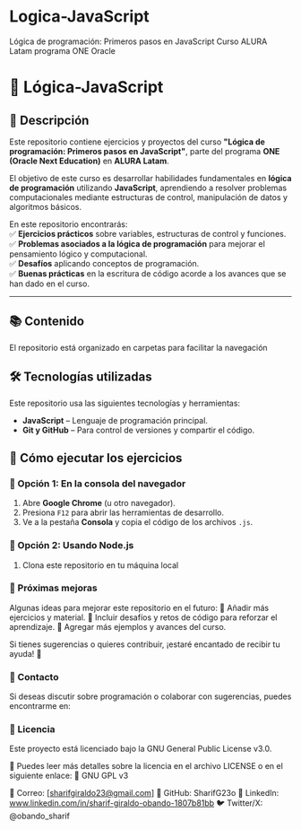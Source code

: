 # Logica-JavaScript
 Lógica de programación: Primeros pasos en JavaScript
 Curso ALURA Latam programa ONE Oracle
 
# 📌 Lógica-JavaScript  
## 🚀 Descripción  
Este repositorio contiene ejercicios y proyectos del curso **"Lógica de programación: Primeros pasos en JavaScript"**, parte del programa **ONE (Oracle Next Education)** en **ALURA Latam**.  

El objetivo de este curso es desarrollar habilidades fundamentales en **lógica de programación** utilizando **JavaScript**, aprendiendo a resolver problemas computacionales mediante estructuras de control, manipulación de datos y algoritmos básicos.  

En este repositorio encontrarás:  
✅ **Ejercicios prácticos** sobre variables, estructuras de control y funciones.  
✅ **Problemas asociados a la lógica de programación** para mejorar el pensamiento lógico y computacional.  
✅ **Desafíos** aplicando conceptos de programación.  
✅ **Buenas prácticas** en la escritura de código acorde a los avances que se han dado en el curso.  

---

## 📚 Contenido  

El repositorio está organizado en carpetas para facilitar la navegación

## 🛠 Tecnologías utilizadas  

Este repositorio usa las siguientes tecnologías y herramientas:  

- **JavaScript** – Lenguaje de programación principal.  
- **Git y GitHub** – Para control de versiones y compartir el código.  

## 🚀 Cómo ejecutar los ejercicios  

### 🔹 Opción 1: En la consola del navegador  
1. Abre **Google Chrome** (u otro navegador).  
2. Presiona `F12` para abrir las herramientas de desarrollo.  
3. Ve a la pestaña **Consola** y copia el código de los archivos `.js`.  

### 🔹 Opción 2: Usando Node.js  
1. Clona este repositorio en tu máquina local

### 🎯 Próximas mejoras
Algunas ideas para mejorar este repositorio en el futuro:
🔹 Añadir más ejercicios y material.
🔹 Incluir desafíos y retos de código para reforzar el aprendizaje.
🔹 Agregar más ejemplos y avances del curso.

Si tienes sugerencias o quieres contribuir, ¡estaré encantado de recibir tu ayuda! 🚀

### 📌 Contacto
Si deseas discutir sobre programación o colaborar con sugerencias, puedes encontrarme en:

### 📜 Licencia
Este proyecto está licenciado bajo la GNU General Public License v3.0.

📄 Puedes leer más detalles sobre la licencia en el archivo LICENSE o en el siguiente enlace:
🔗 GNU GPL v3

📧 Correo: [sharifgiraldo23@gmail.com]
🐙 GitHub: SharifG23o
💼 LinkedIn: www.linkedin.com/in/sharif-giraldo-obando-1807b81bb
🐦 Twitter/X: @obando_sharif







   


